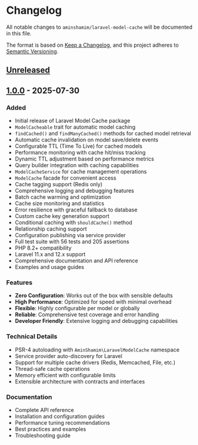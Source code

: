 # Changelog

All notable changes to `aminshamim/laravel-model-cache` will be documented in this file.

The format is based on [Keep a Changelog](https://keepachangelog.com/en/1.0.0/),
and this project adheres to [Semantic Versioning](https://semver.org/spec/v2.0.0.html).

## [Unreleased]

## [1.0.0] - 2025-07-30

### Added
- Initial release of Laravel Model Cache package
- `ModelCacheable` trait for automatic model caching
- `findCached()` and `findManyCached()` methods for cached model retrieval
- Automatic cache invalidation on model save/delete events
- Configurable TTL (Time To Live) for cached models
- Performance monitoring with cache hit/miss tracking
- Dynamic TTL adjustment based on performance metrics
- Query builder integration with caching capabilities
- `ModelCacheService` for cache management operations
- `ModelCache` facade for convenient access
- Cache tagging support (Redis only)
- Comprehensive logging and debugging features
- Batch cache warming and optimization
- Cache size monitoring and statistics
- Error resilience with graceful fallback to database
- Custom cache key generation support
- Conditional caching with `shouldCache()` method
- Relationship caching support
- Configuration publishing via service provider
- Full test suite with 56 tests and 205 assertions
- PHP 8.2+ compatibility
- Laravel 11.x and 12.x support
- Comprehensive documentation and API reference
- Examples and usage guides

### Features
- **Zero Configuration**: Works out of the box with sensible defaults
- **High Performance**: Optimized for speed with minimal overhead
- **Flexible**: Highly configurable per model or globally
- **Reliable**: Comprehensive test coverage and error handling
- **Developer Friendly**: Extensive logging and debugging capabilities

### Technical Details
- PSR-4 autoloading with `AminShamim\LaravelModelCache` namespace
- Service provider auto-discovery for Laravel
- Support for multiple cache drivers (Redis, Memcached, File, etc.)
- Thread-safe cache operations
- Memory efficient with configurable limits
- Extensible architecture with contracts and interfaces

### Documentation
- Complete API reference
- Installation and configuration guides
- Performance tuning recommendations
- Best practices and examples
- Troubleshooting guide

[Unreleased]: https://github.com/aminshamim/laravel-model-cache/compare/v1.0.0...HEAD
[1.0.0]: https://github.com/aminshamim/laravel-model-cache/releases/tag/v1.0.0

